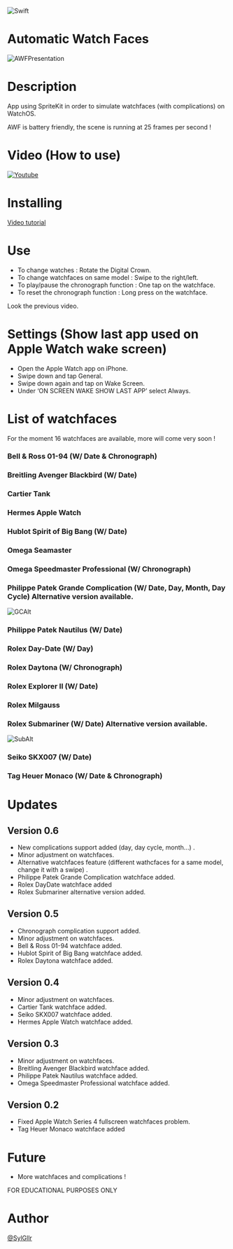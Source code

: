 ![Swift](https://img.shields.io/badge/language-Swift-orange.svg)

# Automatic Watch Faces
![AWFPresentation](https://i.ibb.co/Gctn5kC/AWF05.png)

# Description
App using SpriteKit in order to simulate watchfaces (with complications) on WatchOS.

AWF is battery friendly, the scene is running at 25 frames per second !

# Video (How to use)
[![Youtube](https://img.youtube.com/vi/v9rcqk-8Afc/0.jpg)](https://youtu.be/v9rcqk-8Afc)


# Installing
[Video tutorial](https://youtu.be/-TS4ypziaMU)

# Use
- To change watches : Rotate the Digital Crown.
- To change watchfaces on same model : Swipe to the right/left.
- To play/pause the chronograph function : One tap on the watchface.
- To reset the chronograph function : Long press on the watchface.

Look the previous video.

# Settings (Show last app used on Apple Watch wake screen)
- Open the Apple Watch app on iPhone.
- Swipe down and tap General.
- Swipe down again and tap on Wake Screen.
- Under ‘ON SCREEN WAKE SHOW LAST APP’ select Always.

# List of watchfaces
For the moment 16 watchfaces are available, more will come very soon !

### Bell & Ross 01-94 (W/ Date & Chronograph)

### Breitling Avenger Blackbird (W/ Date)

### Cartier Tank

### Hermes Apple Watch

### Hublot Spirit of Big Bang (W/ Date)

### Omega Seamaster
### Omega Speedmaster Professional (W/ Chronograph)

### Philippe Patek Grande Complication (W/ Date, Day, Month, Day Cycle) Alternative version available.
![GCAlt](https://i.ibb.co/zncxN8H/alter2.png)
### Philippe Patek Nautilus (W/ Date)

### Rolex Day-Date (W/ Day)
### Rolex Daytona (W/ Chronograph)
### Rolex Explorer II (W/ Date)
### Rolex Milgauss
### Rolex Submariner (W/ Date) Alternative version available.
![SubAlt](https://i.ibb.co/mHL77vR/Alternate1.png)

### Seiko SKX007 (W/ Date)

### Tag Heuer Monaco (W/ Date & Chronograph)

# Updates

## Version 0.6
- New complications support added (day, day cycle, month...) .
- Minor adjustment on watchfaces.
- Alternative watchfaces feature (different wathcfaces for a same model, change it with a swipe) .
- Philippe Patek Grande Complication watchface added.
- Rolex DayDate watchface added
- Rolex Submariner alternative version added.

## Version 0.5
- Chronograph complication support added.
- Minor adjustment on watchfaces.
- Bell & Ross 01-94 watchface added.
- Hublot Spirit of Big Bang watchface added.
- Rolex Daytona watchface added.

## Version 0.4
- Minor adjustment on watchfaces.
- Cartier Tank watchface added.
- Seiko SKX007 watchface added.
- Hermes Apple Watch watchface added.

## Version 0.3
- Minor adjustment on watchfaces.
- Breitling Avenger Blackbird watchface added.
- Philippe Patek Nautilus watchface added.
- Omega Speedmaster Professional watchface added.

## Version 0.2
- Fixed Apple Watch Series 4 fullscreen watchfaces problem.
- Tag Heuer Monaco watchface added

# Future
- More watchfaces and complications !

FOR EDUCATIONAL PURPOSES ONLY

# Author
[@SylGllr](https://twitter.com/SylGllr)
